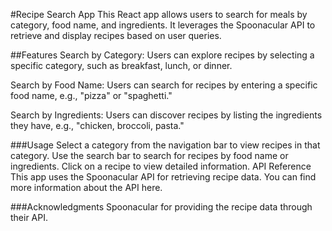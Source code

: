 #Recipe Search App
This React app allows users to search for meals by category, food name, and ingredients. It leverages the Spoonacular API to retrieve and display recipes based on user queries.

##Features
Search by Category: Users can explore recipes by selecting a specific category, such as breakfast, lunch, or dinner.

Search by Food Name: Users can search for recipes by entering a specific food name, e.g., "pizza" or "spaghetti."

Search by Ingredients: Users can discover recipes by listing the ingredients they have, e.g., "chicken, broccoli, pasta."


###Usage
Select a category from the navigation bar to view recipes in that category.
Use the search bar to search for recipes by food name or ingredients.
Click on a recipe to view detailed information.
API Reference
This app uses the Spoonacular API for retrieving recipe data. You can find more information about the API here.



###Acknowledgments
Spoonacular for providing the recipe data through their API.
